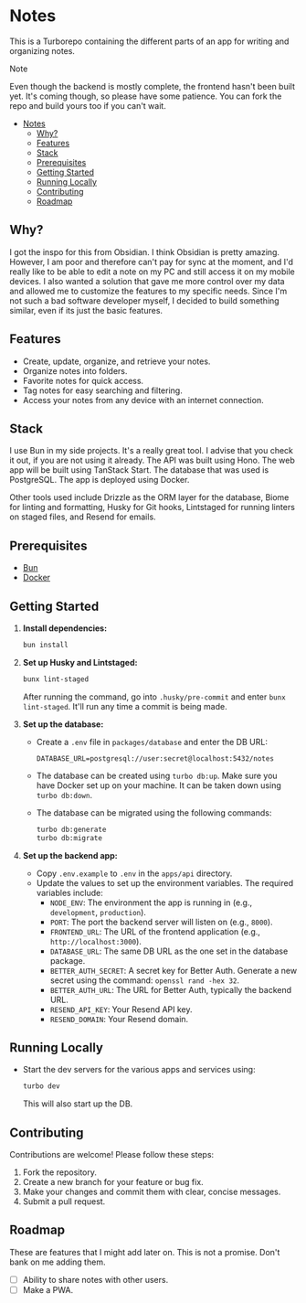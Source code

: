 # Notes

This is a Turborepo containing the different parts of an app for writing and organizing notes.

> [!NOTE]
> Even though the backend is mostly complete, the frontend hasn't been built yet. It's coming though, so please have some patience. You can fork the repo and build yours too if you can't wait.

- [Notes](#notes)
  - [Why?](#why)
  - [Features](#features)
  - [Stack](#stack)
  - [Prerequisites](#prerequisites)
  - [Getting Started](#getting-started)
  - [Running Locally](#running-locally)
  - [Contributing](#contributing)
  - [Roadmap](#roadmap)

## Why?

I got the inspo for this from Obsidian. I think Obsidian is pretty amazing. However, I am poor and therefore can't pay for sync at the moment, and I'd really like to be able to edit a note on my PC and still access it on my mobile devices. I also wanted a solution that gave me more control over my data and allowed me to customize the features to my specific needs. Since I'm not such a bad software developer myself, I decided to build something similar, even if its just the basic features.

## Features

- Create, update, organize, and retrieve your notes.
- Organize notes into folders.
- Favorite notes for quick access.
- Tag notes for easy searching and filtering.
- Access your notes from any device with an internet connection.

## Stack

I use Bun in my side projects. It's a really great tool. I advise that you check it out, if you are not using it already. The API was built using Hono. The web app will be built using TanStack Start. The database that was used is PostgreSQL. The app is deployed using Docker.

Other tools used include Drizzle as the ORM layer for the database, Biome for linting and formatting, Husky for Git hooks, Lintstaged for running linters on staged files, and Resend for emails.

## Prerequisites

- [Bun](https://bun.sh/)
- [Docker](https://www.docker.com/)

## Getting Started

1. **Install dependencies:**

    ```sh
    bun install
    ```

2. **Set up Husky and Lintstaged:**

    ```sh
    bunx lint-staged
    ```

    After running the command, go into `.husky/pre-commit` and enter `bunx lint-staged`. It'll run any time a commit is being made.

3. **Set up the database:**

    - Create a `.env` file in `packages/database` and enter the DB URL:

        ```env
        DATABASE_URL=postgresql://user:secret@localhost:5432/notes
        ```

    - The database can be created using `turbo db:up`. Make sure you have Docker set up on your machine. It can be taken down using `turbo db:down`.

    - The database can be migrated using the following commands:

        ```sh
        turbo db:generate
        turbo db:migrate
        ```

4. **Set up the backend app:**

    - Copy `.env.example` to `.env` in the `apps/api` directory.
    - Update the values to set up the environment variables. The required variables include:
        - `NODE_ENV`: The environment the app is running in (e.g., `development`, `production`).
        - `PORT`: The port the backend server will listen on (e.g., `8000`).
        - `FRONTEND_URL`: The URL of the frontend application (e.g., `http://localhost:3000`).
        - `DATABASE_URL`: The same DB URL as the one set in the database package.
        - `BETTER_AUTH_SECRET`: A secret key for Better Auth. Generate a new secret using the command: `openssl rand -hex 32`.
        - `BETTER_AUTH_URL`: The URL for Better Auth, typically the backend URL.
        - `RESEND_API_KEY`: Your Resend API key.
        - `RESEND_DOMAIN`: Your Resend domain.

## Running Locally

- Start the dev servers for the various apps and services using:

    ```sh
    turbo dev
    ```

    This will also start up the DB.

## Contributing

Contributions are welcome! Please follow these steps:

1. Fork the repository.
2. Create a new branch for your feature or bug fix.
3. Make your changes and commit them with clear, concise messages.
4. Submit a pull request.

## Roadmap

These are features that I might add later on. This is not a promise. Don't bank on me adding them.

- [ ] Ability to share notes with other users.
- [ ] Make a PWA.
